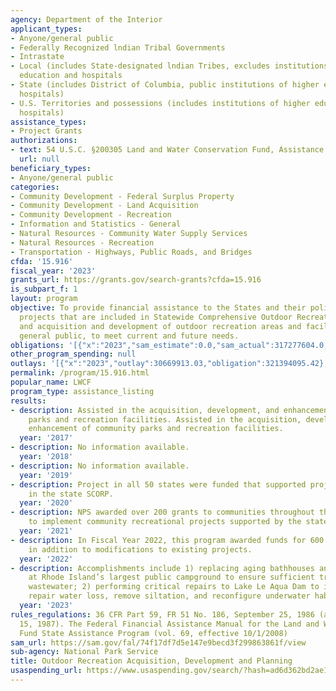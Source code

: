 ```yaml
---
agency: Department of the Interior
applicant_types:
- Anyone/general public
- Federally Recognized lndian Tribal Governments
- Intrastate
- Local (includes State-designated lndian Tribes, excludes institutions of higher
  education and hospitals
- State (includes District of Columbia, public institutions of higher education and
  hospitals)
- U.S. Territories and possessions (includes institutions of higher education and
  hospitals)
assistance_types:
- Project Grants
authorizations:
- text: 54 U.S.C. §200305 Land and Water Conservation Fund, Assistance to States.
  url: null
beneficiary_types:
- Anyone/general public
categories:
- Community Development - Federal Surplus Property
- Community Development - Land Acquisition
- Community Development - Recreation
- Information and Statistics - General
- Natural Resources - Community Water Supply Services
- Natural Resources - Recreation
- Transportation - Highways, Public Roads, and Bridges
cfda: '15.916'
fiscal_year: '2023'
grants_url: https://grants.gov/search-grants?cfda=15.916
is_subpart_f: 1
layout: program
objective: To provide financial assistance to the States and their political subdivisions
  projects that are included in Statewide Comprehensive Outdoor Recreation Plans (SCORPs)
  and acquisition and development of outdoor recreation areas and facilities for the
  general public, to meet current and future needs.
obligations: '[{"x":"2023","sam_estimate":0.0,"sam_actual":317277604.0,"usa_spending_actual":317277604.48},{"x":"2024","sam_estimate":0.0,"sam_actual":81873860.0,"usa_spending_actual":444259942.95},{"x":"2025","sam_estimate":0.0,"sam_actual":0.0,"usa_spending_actual":0.0}]'
other_program_spending: null
outlays: '[{"x":"2023","outlay":30669913.03,"obligation":321394095.42},{"x":"2024","outlay":12670560.72,"obligation":432155010.54},{"x":"2025","outlay":0.0,"obligation":0.0}]'
permalink: /program/15.916.html
popular_name: LWCF
program_type: assistance_listing
results:
- description: Assisted in the acquisition, development, and enhancement of community
    parks and recreation facilities. Assisted in the acquisition, development, and
    enhancement of community parks and recreation facilities.
  year: '2017'
- description: No information available.
  year: '2018'
- description: No information available.
  year: '2019'
- description: Project in all 50 states were funded that supported projects proposed
    in the state SCORP.
  year: '2020'
- description: NPS awarded over 200 grants to communities throughout the United States
    to implement community recreational projects supported by the state SCORPs
  year: '2021'
- description: In Fiscal Year 2022, this program awarded funds for 600 new project
    in addition to modifications to existing projects.
  year: '2022'
- description: Accomplishments include 1) replacing aging bathhouses and septic systems
    at Rhode Island’s largest public campground to ensure sufficient treatment of
    wastewater; 2) performing critical repairs to Lake Le Aqua Dam to isolate and
    repair water loss, remove siltation, and reconfigure underwater habitat islands.
  year: '2023'
rules_regulations: 36 CFR Part 59, FR 51 No. 186, September 25, 1986 (amended June
  15, 1987). The Federal Financial Assistance Manual for the Land and Water Conservation
  Fund State Assistance Program (vol. 69, effective 10/1/2008)
sam_url: https://sam.gov/fal/74f17df7d5e147e9becd3f299863861f/view
sub-agency: National Park Service
title: Outdoor Recreation Acquisition, Development and Planning
usaspending_url: https://www.usaspending.gov/search/?hash=ad6d362bd2ae1fd9ad0a8a36bd972c2c
---
```

